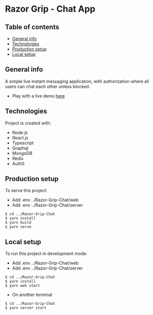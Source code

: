 # Razor Grip - Chat App

## Table of contents

- [General info](#general-info)
- [Technologies](#technologies)
- [Production setup](#production-setup)
- [Local setup](#local-setup)

## General info

A simple live instant messaging application, with authorization where all users can chat each other unless blocked.

- Play with a live demo [here](https://razor.cladaps.tech)

## Technologies

Project is created with:

- Node.js
- React.js
- Typescript
- Graphql
- MongoDB
- Redis
- Auth0

## Production setup

To serve this project:

- Add .env ../Razor-Grip-Chat/web
- Add .env ../Razor-Grip-Chat/server

```
$ cd ../Razor-Grip-Chat
$ yarn install
$ yarn build
$ yarn serve
```

## Local setup

To run this project in development mode:

- Add .env ../Razor-Grip-Chat/web
- Add .env ../Razor-Grip-Chat/server

```
$ cd ../Razor-Grip-Chat
$ yarn install
$ yarn web start
```

- On another terminal

```
$ cd ../Razor-Grip-Chat
$ yarn server start
```
